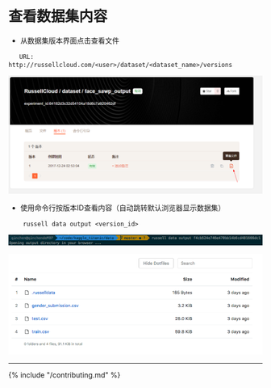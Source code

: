 # 查看数据集内容


* 从数据集版本界面点击查看文件

```
   URL:  http://russellcloud.com/<user>/dataset/<dataset_name>/versions
```

![](/asserts/img/output_dataset_1.png)

* 使用命令行按版本ID查看内容（自动跳转默认浏览器显示数据集）

```
    russell data output <version_id>
```

![](/asserts/img/output_dataset_2.png)

![](/asserts/img/output_dataset_3.png)


---

{% include "/contributing.md" %}